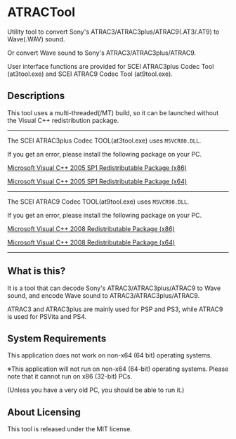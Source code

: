 # ATRACTool

<p>Utility tool to convert Sony's ATRAC3/ATRAC3plus/ATRAC9(.AT3/.AT9) to Wave(.WAV) sound.</p>
<p>Or convert Wave sound to Sony's ATRAC3/ATRAC3plus/ATRAC9.</p>
<p>User interface functions are provided for SCEI ATRAC3plus Codec Tool (at3tool.exe) and SCEI ATRAC9 Codec Tool (at9tool.exe).</p>

## Descriptions

<p>This tool uses a multi-threaded(/MT) build, so it can be launched without the Visual C++ redistribution package.</p>

---

<p>The SCEI ATRAC3plus Codec TOOL(at3tool.exe) uses <code>MSVCR80.DLL</code>.</p>
<p>If you get an error, please install the following package on your PC.</p>


[Microsoft Visual C++ 2005 SP1 Redistributable Package (x86)](http://www.microsoft.com/ja-jp/download/details.aspx?id=5638)

[Microsoft Visual C++ 2005 SP1 Redistributable Package (x64)](http://www.microsoft.com/ja-jp/download/details.aspx?id=18471)

---

<p>The SCEI ATRAC9 Codec TOOL(at9tool.exe) uses <code>MSVCR90.DLL</code>.</p>
<p>If you get an error, please install the following package on your PC.</p>


[Microsoft Visual C++ 2008 Redistributable Package (x86)](http://www.microsoft.com/ja-jp/download/details.aspx?id=29)

[Microsoft Visual C++ 2008 Redistributable Package (x64)](http://www.microsoft.com/ja-jp/download/details.aspx?id=15336)

---

## What is this?

<p>It is a tool that can decode Sony's ATRAC3/ATRAC3plus/ATRAC9 to Wave sound, and encode Wave sound to ATRAC3/ATRAC3plus/ATRAC9.</p>
<p>ATRAC3 and ATRAC3plus are mainly used for PSP and PS3, while ATRAC9 is used for PSVita and PS4.</p>

## System Requirements

<p>This application does not work on non-x64 (64 bit) operating systems.</p>
<p>※This application will not run on non-x64 (64-bit) operating systems. Please note that it cannot run on x86 (32-bit) PCs.</p>
<p>(Unless you have a very old PC, you should be able to run it.)</p>

## About Licensing

This tool is released under the MIT license.
